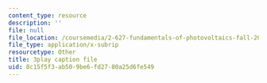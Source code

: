 ```yaml
---
content_type: resource
description: ''
file: null
file_location: /coursemedia/2-627-fundamentals-of-photovoltaics-fall-2013/8c15f5f3ab509be6fd2780a25d6fe549_AWU3lTs9KJA.srt
file_type: application/x-subrip
resourcetype: Other
title: 3play caption file
uid: 8c15f5f3-ab50-9be6-fd27-80a25d6fe549
---
```

